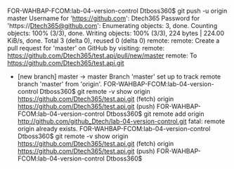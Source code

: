 FOR-WAHBAP-FCOM:lab-04-version-control Dtboss360$ git push -u origin master
Username for 'https://github.com': Dtech365
Password for 'https://Dtech365@github.com': 
Enumerating objects: 3, done.
Counting objects: 100% (3/3), done.
Writing objects: 100% (3/3), 224 bytes | 224.00 KiB/s, done.
Total 3 (delta 0), reused 0 (delta 0)
remote: 
remote: Create a pull request for 'master' on GitHub by visiting:
remote:      https://github.com/Dtech365/test.api/pull/new/master
remote: 
To https://github.com/Dtech365/test.api.git
 * [new branch]      master -> master
Branch 'master' set up to track remote branch 'master' from 'origin'.
FOR-WAHBAP-FCOM:lab-04-version-control Dtboss360$ git remote -v show
origin	https://github.com/Dtech365/test.api.git (fetch)
origin	https://github.com/Dtech365/test.api.git (push)
FOR-WAHBAP-FCOM:lab-04-version-control Dtboss360$ git remote add origin http://github.com/github_Dtech/lab-04-version-control.git
fatal: remote origin already exists.
FOR-WAHBAP-FCOM:lab-04-version-control Dtboss360$ git remote -v show
origin	https://github.com/Dtech365/test.api.git (fetch)
origin	https://github.com/Dtech365/test.api.git (push)
FOR-WAHBAP-FCOM:lab-04-version-control Dtboss360$ 

